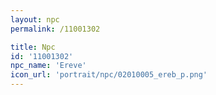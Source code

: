 ```yaml
---
layout: npc
permalink: /11001302

title: Npc
id: '11001302'
npc_name: 'Ereve'
icon_url: 'portrait/npc/02010005_ereb_p.png'
---
```

